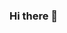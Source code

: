 ### Hi there 👋

<!--
**LiliaSosa/LiliaSosa** is a ✨ _special_ ✨ repository because its `README.md` (this file) appears on your GitHub profile.

Here are some ideas to get you started:

-triangular_ruler:I’m currently studying mathematics ...
- 🤔 I’m looking for help with programming...
- 📫 How to reach me: 1082221032@sjc.bz ...
- 😄 Pronouns: She/Her ...
- ⚡ Fun fact: I am goo at drawing...
-->
